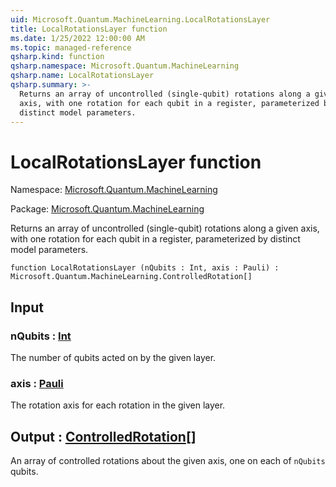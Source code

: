 ```yaml
---
uid: Microsoft.Quantum.MachineLearning.LocalRotationsLayer
title: LocalRotationsLayer function
ms.date: 1/25/2022 12:00:00 AM
ms.topic: managed-reference
qsharp.kind: function
qsharp.namespace: Microsoft.Quantum.MachineLearning
qsharp.name: LocalRotationsLayer
qsharp.summary: >-
  Returns an array of uncontrolled (single-qubit) rotations along a given
  axis, with one rotation for each qubit in a register, parameterized by
  distinct model parameters.
---
```


# LocalRotationsLayer function

Namespace: [Microsoft.Quantum.MachineLearning](xref:Microsoft.Quantum.MachineLearning)

Package: [Microsoft.Quantum.MachineLearning](https://nuget.org/packages/Microsoft.Quantum.MachineLearning)


Returns an array of uncontrolled (single-qubit) rotations along a givenaxis, with one rotation for each qubit in a register, parameterized bydistinct model parameters.

```qsharp
function LocalRotationsLayer (nQubits : Int, axis : Pauli) : Microsoft.Quantum.MachineLearning.ControlledRotation[]
```


## Input

### nQubits : [Int](xref:microsoft.quantum.qsharp.valueliterals#int-literals)

The number of qubits acted on by the given layer.


### axis : [Pauli](xref:microsoft.quantum.qsharp.valueliterals#pauli-literals)

The rotation axis for each rotation in the given layer.



## Output : [ControlledRotation](xref:Microsoft.Quantum.MachineLearning.ControlledRotation)[]

An array of controlled rotations about the given axis, one on each of`nQubits` qubits.